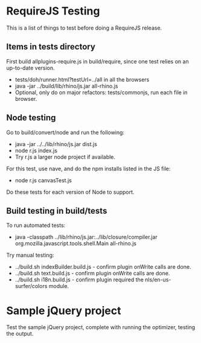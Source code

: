 # RequireJS Testing

This is a list of things to test before doing a RequireJS release.

## Items in tests directory

First build allplugins-require.js in build/require, since one test relies on an up-to-date version.

* tests/doh/runner.html?testUrl=../all in all the browsers
* java -jar ../build/lib/rhino/js.jar all-rhino.js
* Optional, only do on major refactors: tests/commonjs, run each file in browser.

## Node testing

Go to build/convert/node and run the following:

* java -jar ../../lib/rhino/js.jar dist.js
* node r.js index.js
* Try r.js a larger node project if available.

For this test, use nave, and do the npm installs listed in the JS file:

* node r.js canvasTest.js

Do these tests for each version of Node to support.

## Build testing in build/tests

To run automated tests:

* java -classpath ../lib/rhino/js.jar:../lib/closure/compiler.jar org.mozilla.javascript.tools.shell.Main all-rhino.js

Try manual testing:

* ../build.sh indexBuilder.build.js - confirm plugin onWrite calls are done.
* ../build.sh text.build.js - confirm plugin onWrite calls are done.
* ../build.sh i18n.build.js - confirm plugin required the nls/en-us-surfer/colors module.

# Sample jQuery project

Test the sample jQuery project, complete with running the optimizer, testing the output.
